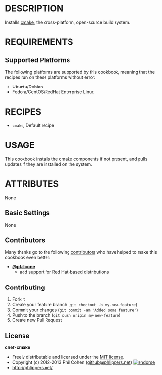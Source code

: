 # DESCRIPTION

Installs [cmake](http://www.cmake.org/), the cross-platform, open-source build system.


# REQUIREMENTS

## Supported Platforms

The following platforms are supported by this cookbook, meaning that the recipes run on these platforms without error:

* Ubuntu/Debian
* Fedora/CentOS/RedHat Enterprise Linux

# RECIPES

* `cmake`,         Default recipe

# USAGE

This cookbook installs the cmake components if not present, and pulls updates if they are installed on the system.

# ATTRIBUTES

None


## Basic Settings

None


## Contributors

Many thanks go to the following [contributors](https://github.com/phlipper/chef-cmake/graphs/contributors) who have helped to make this cookbook even better:

* **[@pfalcone](https://github.com/pfalcone)**
    * add support for Red Hat-based distributions


## Contributing

1. Fork it
2. Create your feature branch (`git checkout -b my-new-feature`)
3. Commit your changes (`git commit -am 'Added some feature'`)
4. Push to the branch (`git push origin my-new-feature`)
5. Create new Pull Request


## License

**chef-cmake**

* Freely distributable and licensed under the [MIT license](http://phlipper.mit-license.org/2012-2013/license.html).
* Copyright (c) 2012-2013 Phil Cohen (github@phlippers.net) [![endorse](http://api.coderwall.com/phlipper/endorsecount.png)](http://coderwall.com/phlipper)
* http://phlippers.net/
